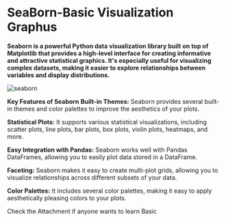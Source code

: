 # SeaBorn-Basic Visualization Graphus

**Seaborn is a powerful Python data visualization library built on top of Matplotlib that provides a high-level interface for creating informative and attractive statistical graphics. It's especially useful for visualizing complex datasets, making it easier to explore relationships between variables and display distributions.**

![seaborn](https://github.com/user-attachments/assets/07cd334f-beab-4faa-88d0-3e254a7771a0)

**Key Features of Seaborn**
**Built-in Themes:** Seaborn provides several built-in themes and color palettes to improve the aesthetics of your plots.

**Statistical Plots:** It supports various statistical visualizations, including scatter plots, line plots, bar plots, box plots, violin plots, heatmaps, and more.

**Easy Integration with Pandas:** Seaborn works well with Pandas DataFrames, allowing you to easily plot data stored in a DataFrame.

**Faceting:** Seaborn makes it easy to create multi-plot grids, allowing you to visualize relationships across different subsets of your data.

**Color Palettes:** It includes several color palettes, making it easy to apply aesthetically pleasing colors to your plots.

Check the Attachment if anyone wants to learn Basic 

